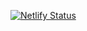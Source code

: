 [![Netlify Status](https://api.netlify.com/api/v1/badges/86b147a1-428d-4ad8-bff1-571c28a16cb2/deploy-status)](https://app.netlify.com/sites/dolittle-com/deploys)
